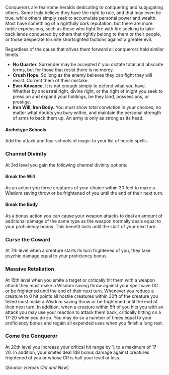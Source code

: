 Conquerors are fearsome heralds dedicating to conquering and subjugating others.  Some truly believe they have the right to rule, and that may even be true, while others simply seek to accumulate personal power and wealth.  Most have something of a rightfully dark reputation, but there are more noble expressions, such as those who fight fire with fire seeking to take back lands conquered by others that rightly belong to them or their people, or those desperate to unite shortsighted factions against a greater evil.

Regardless of the cause that drives them forward all conquerors hold similar tenets.

- **No Quarter.**  Surrender may be accepted if you dictate total and absolute terms, but for those that resist there is no mercy.
- **Crush Hope.**  So long as the enemy believes they can fight they will resist.  Correct them of their mistake.
- **Ever Advance.**  It is not enough simply to defend what you have.  Whether by ancestral right, divine right, or the right of might you seek to press on and expand your holdings, be they land, possessions, or prestige.
- **Iron Will, Iron Body.**  You must show total conviction in your choices, no matter what doubts you bury within, and maintain the personal strength of arms to back them up.  An army is only as strong as its head.

#### Archetype Schools
Add the attack and fear schools of magic to your list of herald spells.

### Channel Divinity
At 3rd level you gain the following channel divinity options:
#### Break the Will
As an action you force creatures of your choice within 30 feet to make a Wisdom saving throw or be frightened of you until the end of their next turn.
#### Break the Body
As a bonus action you can cause your weapon attacks to deal an amount of additional damage of the same type as the weapon normally deals equal to your proficiency bonus. This benefit lasts until the start of your next turn.

### Curse the Coward
At 7th level when a creature starts its turn frightened of you, they take psychic damage equal to your proficiency bonus.

### Massive Retaliation
At 15th level when you smite a target or critically hit them with a weapon attack they must make a Wisdom saving throw against your spell save DC or be frightened until the end of their next turn. Whenever you reduce a creature to 0 hit points all hostile creatures within 30ft of the creature you felled must make a Wisdom saving throw or be frightened until the end of their next turn.
In addition, when a creature within 5ft of you hits you with an attack you may use your reaction to attack them back, critically hitting on a 17-20 when you do so.  You may do so a number of times equal to your proficiency bonus and regain all expended uses when you finish a long rest.

### Come the Conqueror
At 20th level you increase your critical hit range by 1, to a maximum of 17-20.  In addition, your smites deal 1d8 bonus damage against creatures frightened of you or whose CR is half your level or less.


(*Source: Heroes Old and New*)